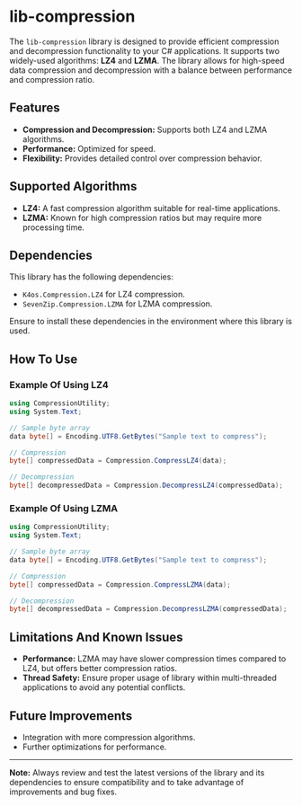 # lib-compression

The `lib-compression` library is designed to provide efficient compression and decompression functionality to your C# applications.
It supports two widely-used algorithms: **LZ4** and **LZMA**. 
The library allows for high-speed data compression and decompression with a balance between performance and compression ratio.

## Features

- **Compression and Decompression:** Supports both LZ4 and LZMA algorithms.
- **Performance:** Optimized for speed.
- **Flexibility:** Provides detailed control over compression behavior.

## Supported Algorithms

- **LZ4:** A fast compression algorithm suitable for real-time applications.
- **LZMA:** Known for high compression ratios but may require more processing time.

## Dependencies

This library has the following dependencies:

- `K4os.Compression.LZ4` for LZ4 compression.
- `SevenZip.Compression.LZMA` for LZMA compression.

Ensure to install these dependencies in the environment where this library is used.

## How To Use

### Example Of Using LZ4

```csharp
using CompressionUtility;
using System.Text;

// Sample byte array
data byte[] = Encoding.UTF8.GetBytes("Sample text to compress");

// Compression
byte[] compressedData = Compression.CompressLZ4(data);

// Decompression
byte[] decompressedData = Compression.DecompressLZ4(compressedData);

```

### Example Of Using LZMA

```csharp
using CompressionUtility;
using System.Text;

// Sample byte array
data byte[] = Encoding.UTF8.GetBytes("Sample text to compress");

// Compression
byte[] compressedData = Compression.CompressLZMA(data);

// Decompression
byte[] decompressedData = Compression.DecompressLZMA(compressedData);

```

## Limitations And Known Issues

- **Performance:** LZMA may have slower compression times compared to LZ4, but offers better compression ratios.
- **Thread Safety:** Ensure proper usage of library within multi-threaded applications to avoid any potential conflicts.

## Future Improvements

- Integration with more compression algorithms.
- Further optimizations for performance.

---

**Note:** Always review and test the latest versions of the library and its dependencies to ensure compatibility and to take advantage of improvements and bug fixes.